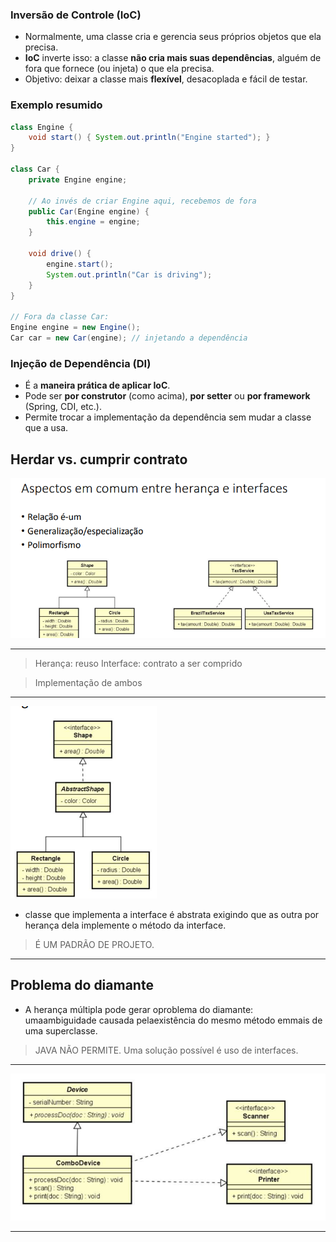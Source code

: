 ### **Inversão de Controle (IoC)**

* Normalmente, uma classe cria e gerencia seus próprios objetos que ela precisa.
* **IoC** inverte isso: a classe **não cria mais suas dependências**, alguém de fora que fornece (ou injeta) o que ela precisa.
* Objetivo: deixar a classe mais **flexível**, desacoplada e fácil de testar.

### **Exemplo resumido**

```java
class Engine {
    void start() { System.out.println("Engine started"); }
}

class Car {
    private Engine engine;

    // Ao invés de criar Engine aqui, recebemos de fora
    public Car(Engine engine) {
        this.engine = engine;
    }

    void drive() {
        engine.start();
        System.out.println("Car is driving");
    }
}

// Fora da classe Car:
Engine engine = new Engine();
Car car = new Car(engine); // injetando a dependência
```

### **Injeção de Dependência (DI)**

* É a **maneira prática de aplicar IoC**.
* Pode ser **por construtor** (como acima), **por setter** ou **por framework** (Spring, CDI, etc.).
* Permite trocar a implementação da dependência sem mudar a classe que a usa.


## Herdar vs. cumprir contrato
![](image2.png)

---
> Herança: reuso
> Interface: contrato a ser comprido

> Implementação de ambos
---
![](image1.png)
- classe que implementa a interface é abstrata exigindo que as outra por herança dela implemente o método da interface.
> É UM PADRÃO DE PROJETO.
---

## Problema do diamante
- A herança múltipla pode gerar oproblema do diamante: umaambiguidade causada pelaexistência do mesmo método emmais de uma superclasse.
> JAVA NÃO PERMITE.
> Uma solução possível é uso de interfaces.

---
![](image3.png)

---